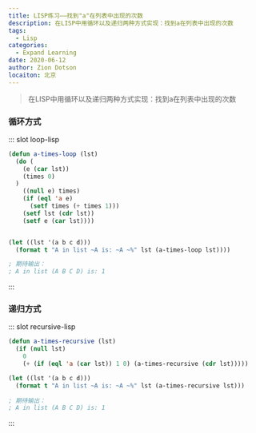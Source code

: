 ```yaml
---
title: LISP练习——找到"a"在列表中出现的次数
description: 在LISP中用循环以及递归两种方式实现：找到a在列表中出现的次数
tags:
  - Lisp
categories: 
  - Expand Learning
date: 2020-06-12
author: Zion Dotson
locaiton: 北京
---
```


> 在LISP中用循环以及递归两种方式实现：找到a在列表中出现的次数

<!-- more -->

### 循环方式

<Util-CodeTab 
  key-prefix="loop" 
  :code-types="['lisp']"
  default-active-code-type="lisp" 
/>

::: slot loop-lisp
```lisp
(defun a-times-loop (lst)
  (do (
    (e (car lst))
    (times 0)
  )
    ((null e) times)
    (if (eql 'a e)
      (setf times (+ times 1)))
    (setf lst (cdr lst))
    (setf e (car lst))))


(let ((lst '(a b c d)))
  (format t "A in list ~A is: ~A ~%" lst (a-times-loop lst))))

; 期待输出：
; A in list (A B C D) is: 1
```
:::


### 递归方式
<Util-CodeTab 
  key-prefix="recursive" 
  :code-types="['lisp']"
  default-active-code-type="lisp" 
/>

::: slot recursive-lisp
```lisp
(defun a-times-recursive (lst)
  (if (null lst)
    0
    (+ (if (eql 'a (car lst)) 1 0) (a-times-recursive (cdr lst)))))

(let ((lst '(a b c d)))
  (format t "A in list ~A is: ~A ~%" lst (a-times-recursive lst))) 
  
; 期待输出：
; A in list (A B C D) is: 1
```
:::

